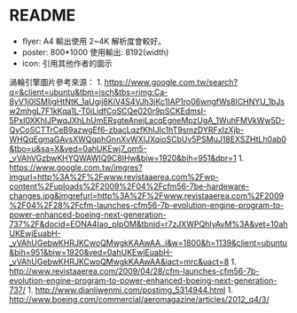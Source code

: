 # README

* flyer: A4 輸出使用 2~4K 解析度會較好。
* poster: 800*1000 使用輸出: 8192(width)
* icon: 引用其他作者的圖示


渦輪引擎圖片參考來源：
    1. https://www.google.com.tw/search?q=&client=ubuntu&tbm=isch&tbs=rimg:Ca-8yV1j0ISMIjgHtNtK_1aUgij8KiV4S4VJh3jKc1IAP1ro06wngfWs8ICHNYU_1bJsw2mhgL7F1kKqa1L-T0jLidfCoSCQe020r9pSCKEdmsI-5PxI0XKhIJPwqJXhLhUmERsgteAnejLacqEgneMpzUgA_1WuhFMVkWw5D-QyCoSCTTrCeB9azwgEf6-zbacLqzfKhIJIc1hT9smzDYRFxIzXjb-WHQqEgmaGAvsXWQqphGnnXvWXIJXqioSCbUv5PSMuJ18EXSZHtLh0ab0&tbo=u&sa=X&ved=0ahUKEwj7_om5-_vVAhVGzbwKHYQWAWIQ9C8IHw&biw=1920&bih=951&dpr=1
    1. https://www.google.com.tw/imgres?imgurl=http%3A%2F%2Fwww.revistaaerea.com%2Fwp-content%2Fuploads%2F2009%2F04%2Fcfm56-7be-hardeware-changes.jpg&imgrefurl=http%3A%2F%2Fwww.revistaaerea.com%2F2009%2F04%2F28%2Fcfm-launches-cfm56-7b-evolution-engine-program-to-power-enhanced-boeing-next-generation-737%2F&docid=EONA4Iao_pIpOM&tbnid=r7zJXWPQhIyAvM%3A&vet=10ahUKEwjEuabH-_vVAhUGebwKHRJKCwoQMwgkKAAwAA..i&w=1800&h=1139&client=ubuntu&bih=951&biw=1920&ved=0ahUKEwjEuabH-_vVAhUGebwKHRJKCwoQMwgkKAAwAA&iact=mrc&uact=8
    1. http://www.revistaaerea.com/2009/04/28/cfm-launches-cfm56-7b-evolution-engine-program-to-power-enhanced-boeing-next-generation-737/
    1. http://www.dianliwenmi.com/postimg_5314944.html
    1. http://www.boeing.com/commercial/aeromagazine/articles/2012_q4/3/
